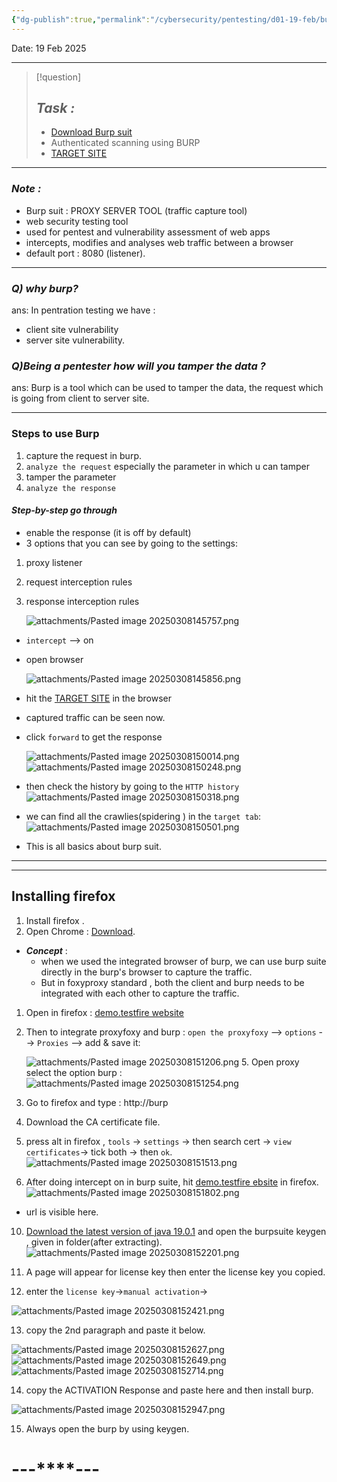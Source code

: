 ```yaml
---
{"dg-publish":true,"permalink":"/cybersecurity/pentesting/d01-19-feb/burp-suit/"}
---
```


Date: 19 Feb 2025

---

> [!question]
> ## *Task :*
>  
> - [Download Burp suit](https://portswigger.net/burp/releases/professional-community-2025-1-1)
> - Authenticated scanning using BURP
> - [TARGET SITE]([http://testphp.vulnweb.com/](http://testphp.vulnweb.com/))

---
### *Note :*
- Burp suit :  PROXY SERVER TOOL (traffic capture tool)
- web security testing tool 
- used for pentest and vulnerability assessment of web apps
- intercepts, modifies and analyses web traffic between a browser
- default port : 8080 (listener).

---
### *Q) why burp?*
ans:
In pentration testing we have :
- client site vulnerability
- server site vulnerability.

### *Q)Being a pentester how will you tamper the data ?*
ans:
Burp is a tool which can be used to tamper the data, the request which
is going from client to server site.

---

### **Steps to use Burp**

1. capture the request in burp.
2. `analyze the request` especially the parameter in which u can tamper
3. tamper the parameter
4. `analyze the response`

#### *Step-by-step go through*
- enable the response (it is off by default)
- 3 options that you can see by going to the settings:
1. proxy listener
2. request interception rules
3. response interception rules

   ![attachments/Pasted image 20250308145757.png](/img/user/Cybersecurity/Pentesting/D01_19%20Feb/attachments/Pasted%20image%2020250308145757.png)
- `intercept` --> on
- open browser

  ![attachments/Pasted image 20250308145856.png](/img/user/Cybersecurity/Pentesting/D01_19%20Feb/attachments/Pasted%20image%2020250308145856.png)
 - hit the [TARGET SITE]([http://testphp.vulnweb.com/](http://testphp.vulnweb.com/)) in the browser
 - captured traffic can be seen now.
 - click `forward` to get the response
 
   ![attachments/Pasted image 20250308150014.png](/img/user/Cybersecurity/Pentesting/D01_19%20Feb/attachments/Pasted%20image%2020250308150014.png)
   ![attachments/Pasted image 20250308150248.png](/img/user/Cybersecurity/Pentesting/D01_19%20Feb/attachments/Pasted%20image%2020250308150248.png)


 - then check the history by going to the `HTTP history`
   ![attachments/Pasted image 20250308150318.png](/img/user/Cybersecurity/Pentesting/D01_19%20Feb/attachments/Pasted%20image%2020250308150318.png)

- we can find all the crawlies(spidering ) in the `target tab`:
  ![attachments/Pasted image 20250308150501.png](/img/user/Cybersecurity/Pentesting/D01_19%20Feb/attachments/Pasted%20image%2020250308150501.png)
- This is all basics about burp suit.

---
---
## **Installing firefox**

1. Install firefox .
2. Open Chrome : [Download](https://addons.mozilla.org/en-US/firefox/addon/foxyproxy-standard/).

- ***Concept*** : 
  - when we used the integrated browser of burp, we can use burp suite directly in the burp's browser to capture the traffic. 
  - But in foxyproxy standard , both the client and burp needs to be integrated with each other to capture the traffic.
1. Open in firefox : [demo.testfire website](https://demo.testfire.net/)
2. Then to integrate proxyfoxy and burp :
    `open the proxyfoxy` --> `options` --> `Proxies` --> add & save it:

   ![attachments/Pasted image 20250308151206.png](/img/user/Cybersecurity/Pentesting/D01_19%20Feb/attachments/Pasted%20image%2020250308151206.png)
   5. Open proxy select the option burp :
   ![attachments/Pasted image 20250308151254.png](/img/user/Cybersecurity/Pentesting/D01_19%20Feb/attachments/Pasted%20image%2020250308151254.png)

6. Go to firefox and type : http://burp
7. Download the CA certificate file.
8. press alt in firefox , `tools` -> `settings` -> then search cert -> `view certificates`-> tick both -> then `ok`.
   ![attachments/Pasted image 20250308151513.png](/img/user/Cybersecurity/Pentesting/D01_19%20Feb/attachments/Pasted%20image%2020250308151513.png)
9. After doing intercept on in burp suite, hit [demo.testfire ebsite](https://demo.testfire.net/) in firefox.
   ![attachments/Pasted image 20250308151802.png](/img/user/Cybersecurity/Pentesting/D01_19%20Feb/attachments/Pasted%20image%2020250308151802.png)
- url is visible here.

10. [Download the latest version of java 19.0.1](https://www.oracle.com/java/technologies/javase/jdk19-archive-downloads.html) and open the burpsuite keygen , given in folder(after extracting).
   ![attachments/Pasted image 20250308152201.png](/img/user/Cybersecurity/Pentesting/D01_19%20Feb/attachments/Pasted%20image%2020250308152201.png)
   
 11. A page will appear for license key then enter the license key you copied.
 12. enter the `license key`->`manual activation`->

![attachments/Pasted image 20250308152421.png](/img/user/Cybersecurity/Pentesting/D01_19%20Feb/attachments/Pasted%20image%2020250308152421.png)

13.  copy the 2nd paragraph and paste it below.

![attachments/Pasted image 20250308152627.png](/img/user/Cybersecurity/Pentesting/D01_19%20Feb/attachments/Pasted%20image%2020250308152627.png)
![attachments/Pasted image 20250308152649.png](/img/user/Cybersecurity/Pentesting/D01_19%20Feb/attachments/Pasted%20image%2020250308152649.png)
![attachments/Pasted image 20250308152714.png](/img/user/Cybersecurity/Pentesting/D01_19%20Feb/attachments/Pasted%20image%2020250308152714.png)

14. copy the ACTIVATION Response and paste here and then install burp.

![attachments/Pasted image 20250308152947.png](/img/user/Cybersecurity/Pentesting/D01_19%20Feb/attachments/Pasted%20image%2020250308152947.png)

15. Always open the burp by using keygen.



#                                       ---****---
